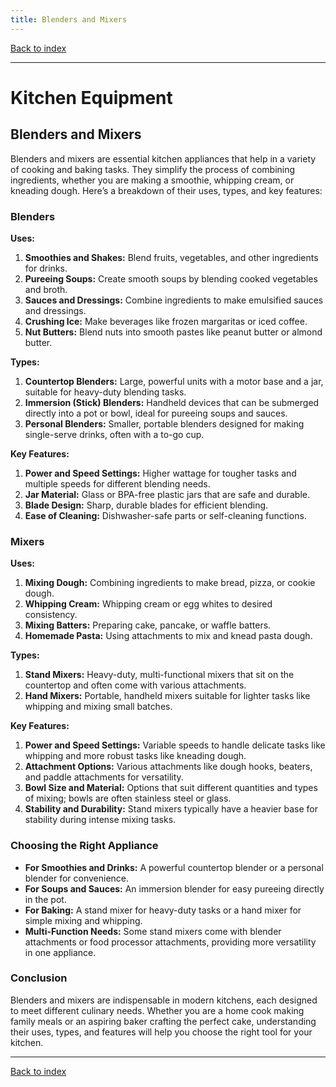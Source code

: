 ```yaml
---
title: Blenders and Mixers
---
```


[Back to index](index.html)

---
# Kitchen Equipment
## Blenders and Mixers

Blenders and mixers are essential kitchen appliances that help in a variety of cooking and baking tasks. They simplify the process of combining ingredients, whether you are making a smoothie, whipping cream, or kneading dough. Here’s a breakdown of their uses, types, and key features:

### Blenders

**Uses:**
1. **Smoothies and Shakes:** Blend fruits, vegetables, and other ingredients for drinks.
2. **Pureeing Soups:** Create smooth soups by blending cooked vegetables and broth.
3. **Sauces and Dressings:** Combine ingredients to make emulsified sauces and dressings.
4. **Crushing Ice:** Make beverages like frozen margaritas or iced coffee.
5. **Nut Butters:** Blend nuts into smooth pastes like peanut butter or almond butter.

**Types:**
1. **Countertop Blenders:** Large, powerful units with a motor base and a jar, suitable for heavy-duty blending tasks.
2. **Immersion (Stick) Blenders:** Handheld devices that can be submerged directly into a pot or bowl, ideal for pureeing soups and sauces.
3. **Personal Blenders:** Smaller, portable blenders designed for making single-serve drinks, often with a to-go cup.

**Key Features:**
1. **Power and Speed Settings:** Higher wattage for tougher tasks and multiple speeds for different blending needs.
2. **Jar Material:** Glass or BPA-free plastic jars that are safe and durable.
3. **Blade Design:** Sharp, durable blades for efficient blending.
4. **Ease of Cleaning:** Dishwasher-safe parts or self-cleaning functions.

### Mixers

**Uses:**
1. **Mixing Dough:** Combining ingredients to make bread, pizza, or cookie dough.
2. **Whipping Cream:** Whipping cream or egg whites to desired consistency.
3. **Mixing Batters:** Preparing cake, pancake, or waffle batters.
4. **Homemade Pasta:** Using attachments to mix and knead pasta dough.

**Types:**
1. **Stand Mixers:** Heavy-duty, multi-functional mixers that sit on the countertop and often come with various attachments.
2. **Hand Mixers:** Portable, handheld mixers suitable for lighter tasks like whipping and mixing small batches.

**Key Features:**
1. **Power and Speed Settings:** Variable speeds to handle delicate tasks like whipping and more robust tasks like kneading dough.
2. **Attachment Options:** Various attachments like dough hooks, beaters, and paddle attachments for versatility.
3. **Bowl Size and Material:** Options that suit different quantities and types of mixing; bowls are often stainless steel or glass.
4. **Stability and Durability:** Stand mixers typically have a heavier base for stability during intense mixing tasks.

### Choosing the Right Appliance

- **For Smoothies and Drinks:** A powerful countertop blender or a personal blender for convenience.
- **For Soups and Sauces:** An immersion blender for easy pureeing directly in the pot.
- **For Baking:** A stand mixer for heavy-duty tasks or a hand mixer for simple mixing and whipping.
- **Multi-Function Needs:** Some stand mixers come with blender attachments or food processor attachments, providing more versatility in one appliance.

### Conclusion
Blenders and mixers are indispensable in modern kitchens, each designed to meet different culinary needs. Whether you are a home cook making family meals or an aspiring baker crafting the perfect cake, understanding their uses, types, and features will help you choose the right tool for your kitchen.

---
[Back to index](index.html)
